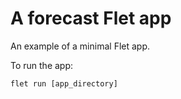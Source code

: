# A forecast Flet app

An example of a minimal Flet app.

To run the app:

```
flet run [app_directory]
```